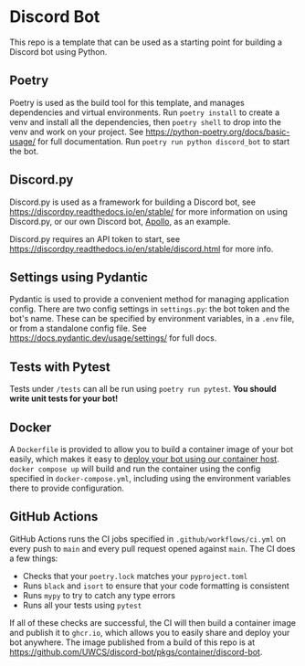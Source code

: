 # Discord Bot 

This repo is a template that can be used as a starting point for building a Discord bot using Python. 

## Poetry

Poetry is used as the build tool for this template, and manages dependencies and virtual environments. Run `poetry install` to create a venv and install all the dependencies, then `poetry shell` to drop into the venv and work on your project. See https://python-poetry.org/docs/basic-usage/ for full documentation. Run `poetry run python discord_bot` to start the bot.

## Discord.py

Discord.py is used as a framework for building a Discord bot, see https://discordpy.readthedocs.io/en/stable/ for more information on using Discord.py, or our own Discord bot, [Apollo](https://github.com/uwcs/apollo), as an example.

Discord.py requires an API token to start, see https://discordpy.readthedocs.io/en/stable/discord.html for more info.

## Settings using Pydantic

Pydantic is used to provide a convenient method for managing application config. There are two config settings in `settings.py`: the bot token and the bot's name. These can be specified by environment variables, in a `.env` file, or from a standalone config file. See https://docs.pydantic.dev/usage/settings/ for full docs. 

## Tests with Pytest 

Tests under `/tests` can all be run using `poetry run pytest`. **You should write unit tests for your bot!**

## Docker

A `Dockerfile` is provided to allow you to build a container image of your bot easily, which makes it easy to [deploy your bot using our container host](https://techteam.uwcs.co.uk/en/services/containers). `docker compose up` will build and run the container using the config specified in `docker-compose.yml`, including using the environment variables there to provide configuration.  

## GitHub Actions

GitHub Actions runs the CI jobs specified in `.github/workflows/ci.yml` on every push to `main` and every pull request opened against `main`. The CI does a few things:

- Checks that your `poetry.lock` matches your `pyproject.toml`
- Runs `black` and `isort` to ensure that your code formatting is consistent
- Runs `mypy` to try to catch any type errors
- Runs all your tests using `pytest` 

If all of these checks are successful, the CI will then build a container image and publish it to `ghcr.io`, which allows you to easily share and deploy your bot anywhere. The image published from a build of this repo is at https://github.com/UWCS/discord-bot/pkgs/container/discord-bot.


